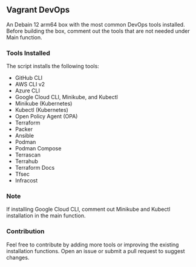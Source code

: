 ## Vagrant DevOps
An Debain 12 arm64 box with the most common DevOps tools installed. Before building the box, comment out the tools that are not needed under Main function.


### Tools Installed
The script installs the following tools:

* GitHub CLI
* AWS CLI v2
* Azure CLI
* Google Cloud CLI, Minikube, and Kubectl
* Minikube (Kubernetes)
* Kubectl (Kubernetes)
* Open Policy Agent (OPA)
* Terraform
* Packer
* Ansible
* Podman
* Podman Compose
* Terrascan
* Terrahub
* Terraform Docs
* Tfsec
* Infracost

### Note
If installing Google Cloud CLI, comment out Minikube and Kubectl installation in the main function.

### Contribution
Feel free to contribute by adding more tools or improving the existing installation functions. Open an issue or submit a pull request to suggest changes.

